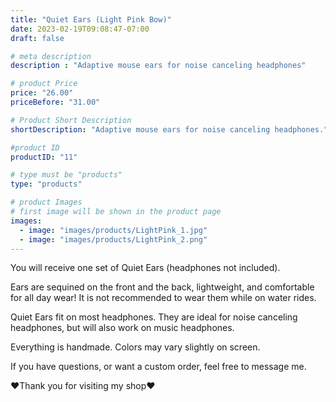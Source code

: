 ```yaml
---
title: "Quiet Ears (Light Pink Bow)"
date: 2023-02-19T09:08:47-07:00
draft: false

# meta description
description : "Adaptive mouse ears for noise canceling headphones"

# product Price
price: "26.00"
priceBefore: "31.00"

# Product Short Description
shortDescription: "Adaptive mouse ears for noise canceling headphones."

#product ID
productID: "11"

# type must be "products"
type: "products"

# product Images
# first image will be shown in the product page
images:
  - image: "images/products/LightPink_1.jpg"
  - image: "images/products/LightPink_2.png"
---
```


You will receive one set of Quiet Ears (headphones not included).

Ears are sequined on the front and the back, lightweight, and comfortable for all day wear! It is not recommended to wear them while on water rides.

Quiet Ears fit on most headphones. They are ideal for noise canceling headphones, but will also work on music headphones.

Everything is handmade. Colors may vary slightly on screen.

If you have questions, or want a custom order, feel free to message me.

❤Thank you for visiting my shop❤
